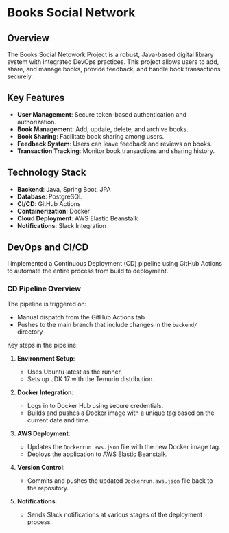 # Books Social Network

## Overview

The Books Social Netowork Project is a robust, Java-based digital library system with integrated DevOps practices. This project allows users to add, share, and manage books, provide feedback, and handle book transactions securely.

## Key Features

- **User Management**: Secure token-based authentication and authorization.
- **Book Management**: Add, update, delete, and archive books.
- **Book Sharing**: Facilitate book sharing among users.
- **Feedback System**: Users can leave feedback and reviews on books.
- **Transaction Tracking**: Monitor book transactions and sharing history.

## Technology Stack

- **Backend**: Java, Spring Boot, JPA
- **Database**: PostgreSQL
- **CI/CD**: GitHub Actions
- **Containerization**: Docker
- **Cloud Deployment**: AWS Elastic Beanstalk
- **Notifications**: Slack Integration

## DevOps and CI/CD

I implemented a Continuous Deployment (CD) pipeline using GitHub Actions to automate the entire process from build to deployment.

### CD Pipeline Overview

The pipeline is triggered on:

- Manual dispatch from the GitHub Actions tab
- Pushes to the main branch that include changes in the `backend/` directory

Key steps in the pipeline:

1. **Environment Setup**:
   - Uses Ubuntu latest as the runner.
   - Sets up JDK 17 with the Temurin distribution.

2. **Docker Integration**:
   - Logs in to Docker Hub using secure credentials.
   - Builds and pushes a Docker image with a unique tag based on the current date and time.

3. **AWS Deployment**:
   - Updates the `Dockerrun.aws.json` file with the new Docker image tag.
   - Deploys the application to AWS Elastic Beanstalk.

4. **Version Control**:
   - Commits and pushes the updated `Dockerrun.aws.json` file back to the repository.

5. **Notifications**:
   - Sends Slack notifications at various stages of the deployment process.


